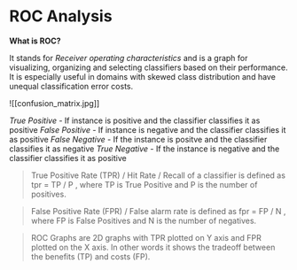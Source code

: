 # ROC Analysis

**What is ROC?**

It stands for *Receiver operating characteristics* and is a graph for visualizing, organizing and selecting classifiers based on their performance. It is especially useful in domains with skewed class distribution and have unequal classification error costs. 

![[confusion_matrix.jpg]]

*True Positive* - If instance is positive and the classifier classifies it as positive
*False Positive* - If instance is negative and the classifier classifies it as positive
*False Negative* - If the instance is positve and the classifier classifies it as negative
*True Negative* - If the instance is negative and the classifier classifies it as positive

> True Positive Rate (TPR) / Hit Rate / Recall of a classifier is defined as 
>  tpr = TP / P , where TP is True Positive and P is the number of positives.

> False Positive Rate (FPR) / False alarm rate is defined as 
> fpr = FP / N , where FP is False Positives and N is the number of negatives.

> ROC Graphs are 2D graphs with TPR plotted on Y axis and FPR plotted on the X axis. In other words it shows the tradeoff between the benefits (TP) and costs (FP).